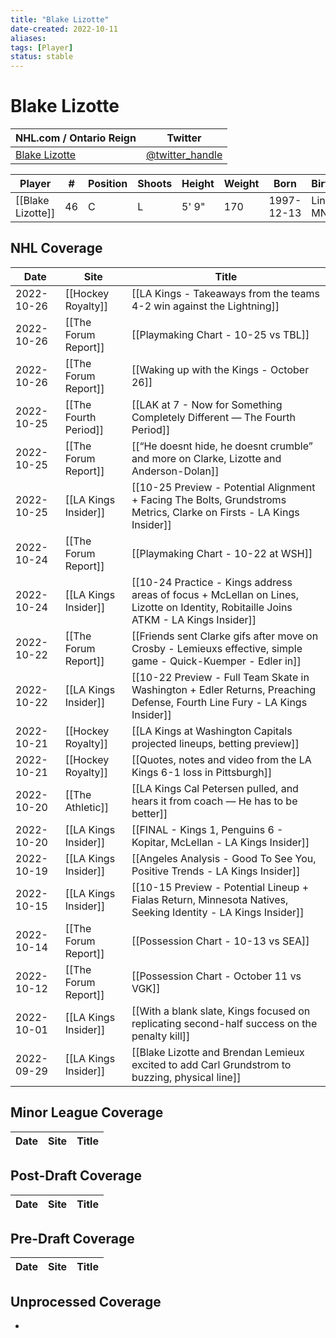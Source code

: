 ```yaml
---
title: "Blake Lizotte"
date-created: 2022-10-11
aliases: 
tags: [Player]
status: stable
---
```


# Blake Lizotte

NHL.com / Ontario Reign | Twitter
-|-
[Blake Lizotte]() | [@twitter_handle](https://twitter.com/)

Player | \# | Position | Shoots | Height | Weight | Born | Birthplace | Draft 
-|-|-|-|-|-|-|-|-
	[[Blake Lizotte]] | 46 | C | L | 5' 9" | 170 | 1997-12-13 | Lindstrom, MN, USA | 
 




## NHL  Coverage
| Date       | Site                 | Title                                                                                                        |
| ---------- | -------------------- | ------------------------------------------------------------------------------------------------------------ |
| 2022-10-26 | [[Hockey Royalty]] | [[LA Kings - Takeaways from the teams 4-2 win against the Lightning]]                                                                                        |
| 2022-10-26 | [[The Forum Report]] | [[Playmaking Chart - 10-25 vs TBL]]                                                          |
| 2022-10-26 | [[The Forum Report]] | [[Waking up with the Kings - October 26]]                                                                |
| 2022-10-25 | [[The Fourth Period]] | [[LAK at 7 - Now for Something Completely Different — The Fourth Period]]                                                                                          |
| 2022-10-25 | [[The Forum Report]] | [[“He doesnt hide, he doesnt crumble” and more on Clarke, Lizotte and Anderson-Dolan]]                                                                                                           |
| 2022-10-25 | [[LA Kings Insider]] | [[10-25 Preview - Potential Alignment + Facing The Bolts, Grundstroms Metrics, Clarke on Firsts - LA Kings Insider]]                                                                                                                               |
| 2022-10-24 | [[The Forum Report]] | [[Playmaking Chart - 10-22 at WSH]]                                                       |
| 2022-10-24 | [[LA Kings Insider]] | [[10-24 Practice - Kings address areas of focus + McLellan on Lines, Lizotte on Identity, Robitaille Joins ATKM - LA Kings Insider]]                                                                                                                                               |
| 2022-10-22 | [[The Forum Report]] | [[Friends sent Clarke gifs after move on Crosby - Lemieuxs effective, simple game - Quick-Kuemper - Edler in]]                                                                                                                                |
| 2022-10-22 | [[LA Kings Insider]] | [[10-22 Preview - Full Team Skate in Washington + Edler Returns, Preaching Defense, Fourth Line Fury - LA Kings Insider]]                                                                                                                                    |
| 2022-10-21 | [[Hockey Royalty]]   | [[LA Kings at Washington Capitals projected lineups, betting preview]]                                       |
| 2022-10-21 | [[Hockey Royalty]]   | [[Quotes, notes and video from the LA Kings 6-1 loss in Pittsburgh]]                                         |
| 2022-10-20 | [[The Athletic]]     | [[LA Kings Cal Petersen pulled, and hears it from coach — He has to be better]]                              |
| 2022-10-20 | [[LA Kings Insider]] | [[FINAL - Kings 1, Penguins 6 - Kopitar, McLellan - LA Kings Insider]]                                       |
| 2022-10-19 | [[LA Kings Insider]] | [[Angeles Analysis - Good To See You, Positive Trends - LA Kings Insider]]                                   |
| 2022-10-15 | [[LA Kings Insider]] | [[10-15 Preview - Potential Lineup + Fialas Return, Minnesota Natives, Seeking Identity - LA Kings Insider]] |
| 2022-10-14 | [[The Forum Report]] | [[Possession Chart - 10-13 vs SEA]]                                                                          |
| 2022-10-12 | [[The Forum Report]] | [[Possession Chart - October 11 vs VGK]]                                                                     |
| 2022-10-01 | [[LA Kings Insider]] | [[With a blank slate, Kings focused on replicating second-half success on the penalty kill]]                 |
| 2022-09-29 | [[LA Kings Insider]] | [[Blake Lizotte and Brendan Lemieux excited to add Carl Grundstrom to buzzing, physical line]]               |



## Minor League Coverage
Date | Site |  Title
---|---|---



## Post-Draft Coverage
Date | Site |  Title
---|---|---



## Pre-Draft Coverage
Date | Site |  Title
---|---|---


## Unprocessed Coverage
- 
